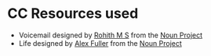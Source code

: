 # CC Resources used

- Voicemail designed by <a href="http://www.thenounproject.com/rohithdezinr">Rohith M S</a> from the <a href="http://www.thenounproject.com">Noun Project</a>
- Life designed by <a href="http://www.thenounproject.com/alexfuller">Alex Fuller</a> from the <a href="http://www.thenounproject.com">Noun Project</a>

